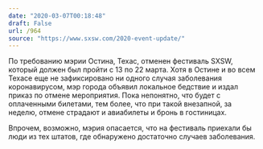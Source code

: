 ```yaml
---
date: "2020-03-07T00:18:48"
draft: False
url: /964
source: "https://www.sxsw.com/2020-event-update/"
---
```


По требованию мэрии Остина, Техас, отменен фестиваль SXSW, который должен был пройти с 13 по 22 марта. Хотя в Остине и во всем Техасе еще не зафиксировано ни одного случая заболевания коронавирусом, мэр города объявил локальное бедствие и издал приказ по отмене мероприятия. Пока непонятно, что будет с оплаченными билетами, тем более, что при такой внезапной, за неделю, отмене страдают и авиабилеты и бронь в гостиницах.

Впрочем, возможно, мэрия опасается, что на фестиваль приехали бы люди из тех штатов, где обнаружено достаточно случаев заболевания.
